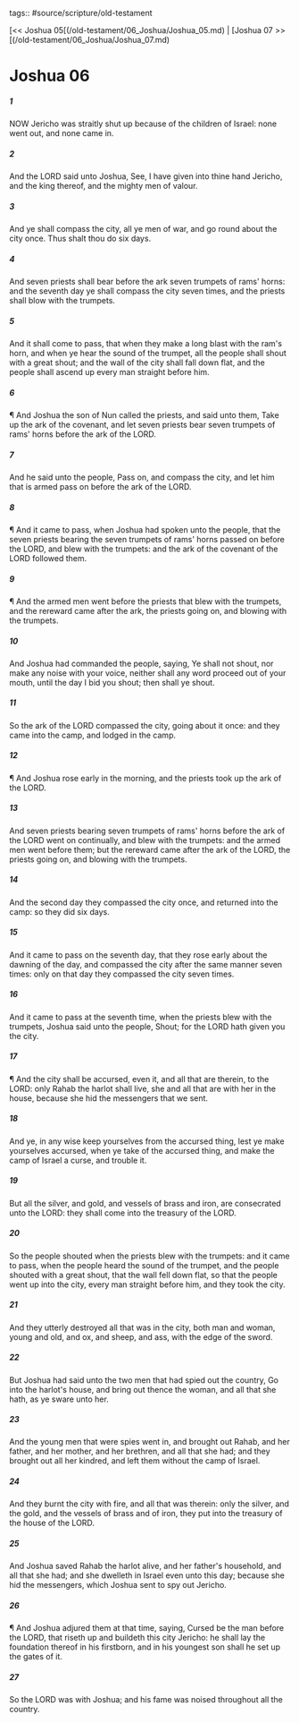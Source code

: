 tags:: #source/scripture/old-testament

[<< Joshua 05[(/old-testament/06_Joshua/Joshua_05.md) | [Joshua 07 >>[(/old-testament/06_Joshua/Joshua_07.md)

# Joshua 06

##### 1

NOW Jericho was straitly shut up because of the children of Israel: none went out, and none came in.

##### 2

And the LORD said unto Joshua, See, I have given into thine hand Jericho, and the king thereof, and the mighty men of valour.

##### 3

And ye shall compass the city, all ye men of war, and go round about the city once. Thus shalt thou do six days.

##### 4

And seven priests shall bear before the ark seven trumpets of rams' horns: and the seventh day ye shall compass the city seven times, and the priests shall blow with the trumpets.

##### 5

And it shall come to pass, that when they make a long blast with the ram's horn, and when ye hear the sound of the trumpet, all the people shall shout with a great shout; and the wall of the city shall fall down flat, and the people shall ascend up every man straight before him.

##### 6

¶ And Joshua the son of Nun called the priests, and said unto them, Take up the ark of the covenant, and let seven priests bear seven trumpets of rams' horns before the ark of the LORD.

##### 7

And he said unto the people, Pass on, and compass the city, and let him that is armed pass on before the ark of the LORD.

##### 8

¶ And it came to pass, when Joshua had spoken unto the people, that the seven priests bearing the seven trumpets of rams' horns passed on before the LORD, and blew with the trumpets: and the ark of the covenant of the LORD followed them.

##### 9

¶ And the armed men went before the priests that blew with the trumpets, and the rereward came after the ark, the priests going on, and blowing with the trumpets.

##### 10

And Joshua had commanded the people, saying, Ye shall not shout, nor make any noise with your voice, neither shall any word proceed out of your mouth, until the day I bid you shout; then shall ye shout.

##### 11

So the ark of the LORD compassed the city, going about it once: and they came into the camp, and lodged in the camp.

##### 12

¶ And Joshua rose early in the morning, and the priests took up the ark of the LORD.

##### 13

And seven priests bearing seven trumpets of rams' horns before the ark of the LORD went on continually, and blew with the trumpets: and the armed men went before them; but the rereward came after the ark of the LORD, the priests going on, and blowing with the trumpets.

##### 14

And the second day they compassed the city once, and returned into the camp: so they did six days.

##### 15

And it came to pass on the seventh day, that they rose early about the dawning of the day, and compassed the city after the same manner seven times: only on that day they compassed the city seven times.

##### 16

And it came to pass at the seventh time, when the priests blew with the trumpets, Joshua said unto the people, Shout; for the LORD hath given you the city.

##### 17

¶ And the city shall be accursed, even it, and all that are therein, to the LORD: only Rahab the harlot shall live, she and all that are with her in the house, because she hid the messengers that we sent.

##### 18

And ye, in any wise keep yourselves from the accursed thing, lest ye make yourselves accursed, when ye take of the accursed thing, and make the camp of Israel a curse, and trouble it.

##### 19

But all the silver, and gold, and vessels of brass and iron, are consecrated unto the LORD: they shall come into the treasury of the LORD.

##### 20

So the people shouted when the priests blew with the trumpets: and it came to pass, when the people heard the sound of the trumpet, and the people shouted with a great shout, that the wall fell down flat, so that the people went up into the city, every man straight before him, and they took the city.

##### 21

And they utterly destroyed all that was in the city, both man and woman, young and old, and ox, and sheep, and ass, with the edge of the sword.

##### 22

But Joshua had said unto the two men that had spied out the country, Go into the harlot's house, and bring out thence the woman, and all that she hath, as ye sware unto her.

##### 23

And the young men that were spies went in, and brought out Rahab, and her father, and her mother, and her brethren, and all that she had; and they brought out all her kindred, and left them without the camp of Israel.

##### 24

And they burnt the city with fire, and all that was therein: only the silver, and the gold, and the vessels of brass and of iron, they put into the treasury of the house of the LORD.

##### 25

And Joshua saved Rahab the harlot alive, and her father's household, and all that she had; and she dwelleth in Israel even unto this day; because she hid the messengers, which Joshua sent to spy out Jericho.

##### 26

¶ And Joshua adjured them at that time, saying, Cursed be the man before the LORD, that riseth up and buildeth this city Jericho: he shall lay the foundation thereof in his firstborn, and in his youngest son shall he set up the gates of it.

##### 27

So the LORD was with Joshua; and his fame was noised throughout all the country.

